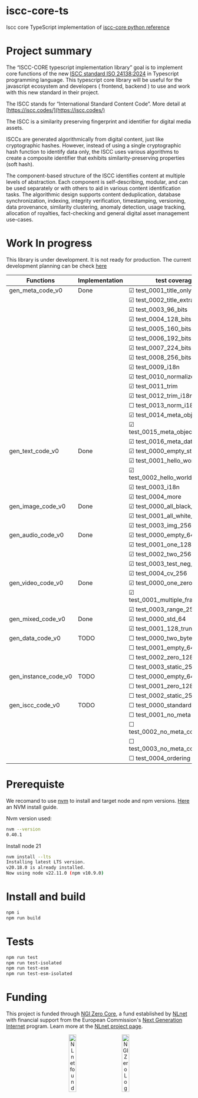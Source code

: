 # iscc-core-ts
Iscc core TypeScript implementation of [iscc-core python reference](https://github.com/iscc/iscc-core)

# Project summary

The “ISCC-CORE typescript implementation library” goal is to implement core functions of the new [ISCC standard ISO 24138:2024](https://www.iso.org/fr/standard/77899.html) in Typescript programming language.
This typescript core library will be useful for the javascript ecosystem and developers ( frontend, backend ) to use and work with this new standard in their project.

The ISCC stands for “International Standard Content Code”. More detail at [https://iscc.codes/](https://iscc.codes/)

The ISCC is a similarity preserving fingerprint and identifier for digital media assets.

ISCCs are generated algorithmically from digital content, just like cryptographic hashes. However, instead of using a single cryptographic hash function to identify data only, the ISCC uses various algorithms to create a composite identifier that exhibits similarity-preserving properties (soft hash).

The component-based structure of the ISCC identifies content at multiple levels of abstraction. Each component is self-describing, modular, and can be used separately or with others to aid in various content identification tasks. The algorithmic design supports content deduplication, database synchronization, indexing, integrity verification, timestamping, versioning, data provenance, similarity clustering, anomaly detection, usage tracking, allocation of royalties, fact-checking and general digital asset management use-cases.

# Work In progress

This library is under development. It is not ready for production. The current development planning can be check [here](https://github.com/users/branciard/projects/1)

| Functions  | Implementation  | test coverage
| ---------- | --------------  | -------- |
| gen_meta_code_v0   | Done    | &#x2611; test_0001_title_only
|                    |         | &#x2611; test_0002_title_extra
|                    |         | &#x2611; test_0003_96_bits
|                    |         | &#x2611; test_0004_128_bits
|                    |         | &#x2611; test_0005_160_bits
|                    |         | &#x2611; test_0006_192_bits
|                    |         | &#x2611; test_0007_224_bits
|                    |         | &#x2611; test_0008_256_bits
|                    |         | &#x2611; test_0009_i18n
|                    |         | &#x2611; test_0010_normalizeation
|                    |         | &#x2611; test_0011_trim
|                    |         | &#x2611; test_0012_trim_i18n
|                    |         | &#x2610; test_0013_norm_i18n_256
|                    |         | &#x2611; test_0014_meta_object_json
|                    |         | &#x2611; test_0015_meta_object_json_ld
|                    |         | &#x2611; test_0016_meta_data_url
| gen_text_code_v0   |  Done   | &#x2611; test_0000_empty_str
|                    |         | &#x2611; test_0001_hello_world
|                    |         | &#x2611; test_0002_hello_world_256_bits
|                    |         | &#x2611; test_0003_i18n
|                    |         | &#x2611; test_0004_more    
| gen_image_code_v0  |  Done   | &#x2611; test_0000_all_black_64 
|                    |         | &#x2611; test_0001_all_white_128 
|                    |         | &#x2611; test_0003_img_256 
| gen_audio_code_v0  |  Done   | &#x2611; test_0000_empty_64
|                    |         | &#x2611; test_0001_one_128 
|                    |         | &#x2611; test_0002_two_256
|                    |         | &#x2611; test_0003_test_neg_256
|                    |         | &#x2611; test_0004_cv_256
| gen_video_code_v0  |  Done   | &#x2611; test_0000_one_zero_frame_64
|                    |         | &#x2611; test_0001_multiple_frames_128
|                    |         | &#x2611; test_0003_range_256
| gen_mixed_code_v0  |  Done   | &#x2611; test_0000_std_64
|                    |         | &#x2611; test_0001_128_truncated 
| gen_data_code_v0   |  TODO   | &#x2610; test_0000_two_bytes_64
|                    |         | &#x2610; test_0001_empty_64
|                    |         | &#x2610; test_0002_zero_128
|                    |         | &#x2610; test_0003_static_256
| gen_instance_code_v0   |  TODO   | &#x2610; test_0000_empty_64
|                    |         | &#x2610; test_0001_zero_128
|                    |         | &#x2610; test_0002_static_256
| gen_iscc_code_v0   |  TODO   | &#x2610; test_0000_standard
|                    |         | &#x2610; test_0001_no_meta
|                    |         | &#x2610; test_0002_no_meta_content_256
|                    |         | &#x2610; test_0003_no_meta_content_128
|                    |         | &#x2610; test_0004_ordering



# Prerequiste

We recomand to use [nvm](https://github.com/nvm-sh/nvm) to install and target node and npm versions. [Here](https://www.freecodecamp.org/news/node-version-manager-nvm-install-guide/) an NVM install guide.

Nvm version used:
```sh
nvm --version
0.40.1
```
Install node 21 

```sh
nvm install --lts
Installing latest LTS version.
v20.18.0 is already installed.
Now using node v22.11.0 (npm v10.9.0)
```

# Install and build

```sh
npm i
npm run build
```

# Tests

```sh
npm run test
npm run test-isolated
npm run test-esm
npm run test-esm-isolated
```

# Funding

This project is funded through [NGI Zero Core](https://nlnet.nl/core), a fund established by [NLnet](https://nlnet.nl) with financial support from the European Commission's [Next Generation Internet](https://ngi.eu) program. Learn more at the [NLnet project page](https://nlnet.nl/project/ISCC-CORE-ts).

<p align="center">
  <a href="https://nlnet.nl"><img src="https://nlnet.nl/logo/banner.png" alt="NLnet foundation logo" width="20%" /></a>&nbsp;&nbsp;&nbsp;&nbsp;&nbsp;&nbsp;&nbsp;&nbsp;&nbsp;&nbsp;
  <a href="https://nlnet.nl/core"><img src="https://nlnet.nl/image/logos/NGI0_tag.svg" alt="NGI Zero Logo" width="20%" /></a>
</p>




